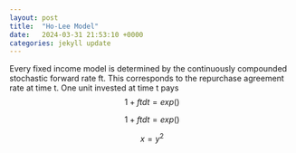 ```yaml
---
layout: post
title:  "Ho-Lee Model"
date:   2024-03-31 21:53:10 +0000
categories: jekyll update
---
```


Every fixed income model is determined by the continuously compounded stochastic forward rate ft. This corresponds to the repurchase agreement rate at time t. One unit invested at time t pays $$ 1 + ft dt = exp() $$

$$ 1 + ft dt = exp() $$

$$ x = y^2 $$
